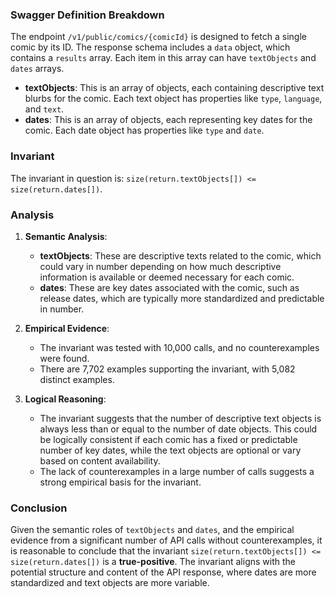 ### Swagger Definition Breakdown

The endpoint `/v1/public/comics/{comicId}` is designed to fetch a single comic by its ID. The response schema includes a `data` object, which contains a `results` array. Each item in this array can have `textObjects` and `dates` arrays. 

- **textObjects**: This is an array of objects, each containing descriptive text blurbs for the comic. Each text object has properties like `type`, `language`, and `text`.
- **dates**: This is an array of objects, each representing key dates for the comic. Each date object has properties like `type` and `date`.

### Invariant

The invariant in question is: `size(return.textObjects[]) <= size(return.dates[])`.

### Analysis

1. **Semantic Analysis**:
   - **textObjects**: These are descriptive texts related to the comic, which could vary in number depending on how much descriptive information is available or deemed necessary for each comic.
   - **dates**: These are key dates associated with the comic, such as release dates, which are typically more standardized and predictable in number.

2. **Empirical Evidence**:
   - The invariant was tested with 10,000 calls, and no counterexamples were found.
   - There are 7,702 examples supporting the invariant, with 5,082 distinct examples.

3. **Logical Reasoning**:
   - The invariant suggests that the number of descriptive text objects is always less than or equal to the number of date objects. This could be logically consistent if each comic has a fixed or predictable number of key dates, while the text objects are optional or vary based on content availability.
   - The lack of counterexamples in a large number of calls suggests a strong empirical basis for the invariant.

### Conclusion

Given the semantic roles of `textObjects` and `dates`, and the empirical evidence from a significant number of API calls without counterexamples, it is reasonable to conclude that the invariant `size(return.textObjects[]) <= size(return.dates[])` is a **true-positive**. The invariant aligns with the potential structure and content of the API response, where dates are more standardized and text objects are more variable.
